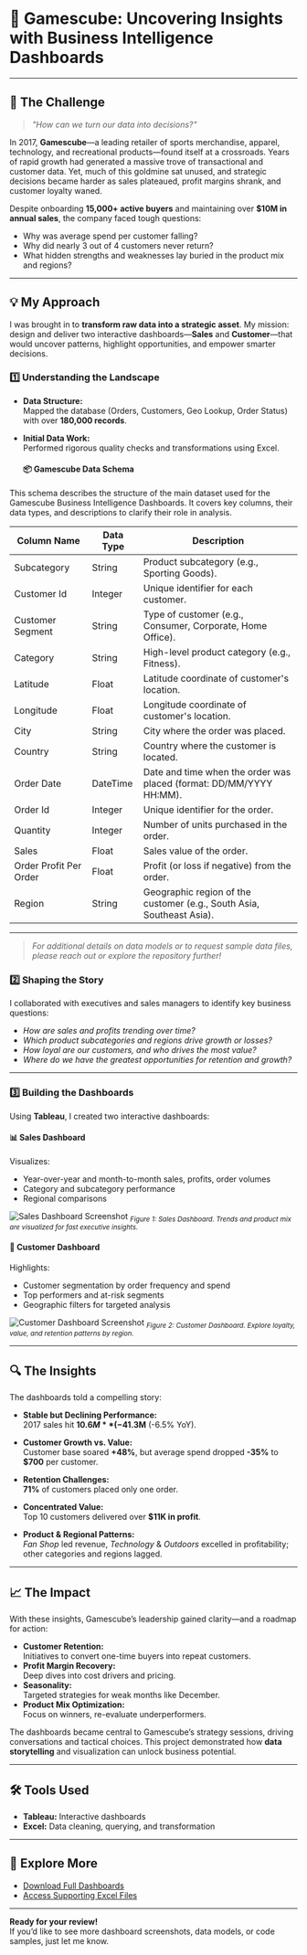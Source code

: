 # 🎲 Gamescube: Uncovering Insights with Business Intelligence Dashboards

---

## 🚩 The Challenge

> *"How can we turn our data into decisions?"*

In 2017, **Gamescube**—a leading retailer of sports merchandise, apparel, technology, and recreational products—found itself at a crossroads. Years of rapid growth had generated a massive trove of transactional and customer data. Yet, much of this goldmine sat unused, and strategic decisions became harder as sales plateaued, profit margins shrank, and customer loyalty waned.

Despite onboarding **15,000+ active buyers** and maintaining over **$10M in annual sales**, the company faced tough questions:
- Why was average spend per customer falling?
- Why did nearly 3 out of 4 customers never return?
- What hidden strengths and weaknesses lay buried in the product mix and regions?

---

## 💡 My Approach

I was brought in to **transform raw data into a strategic asset**. My mission: design and deliver two interactive dashboards—**Sales** and **Customer**—that would uncover patterns, highlight opportunities, and empower smarter decisions.


### 1️⃣ Understanding the Landscape

- **Data Structure:**  
  Mapped the database (Orders, Customers, Geo Lookup, Order Status) with over **180,000 records**.
- **Initial Data Work:**  
  Performed rigorous quality checks and transformations using Excel.

  #### 📦 Gamescube Data Schema

This schema describes the structure of the main dataset used for the Gamescube Business Intelligence Dashboards. It covers key columns, their data types, and descriptions to clarify their role in analysis.

| Column Name             | Data Type  | Description                                                                                  |
|------------------------ |-----------|----------------------------------------------------------------------------------------------|
| Subcategory             | String    | Product subcategory (e.g., Sporting Goods).                                                  |
| Customer Id             | Integer   | Unique identifier for each customer.                                                         |
| Customer Segment        | String    | Type of customer (e.g., Consumer, Corporate, Home Office).                                   |
| Category                | String    | High-level product category (e.g., Fitness).                                                 |
| Latitude                | Float     | Latitude coordinate of customer's location.                                                  |
| Longitude               | Float     | Longitude coordinate of customer's location.                                                 |
| City                    | String    | City where the order was placed.                                                             |
| Country                 | String    | Country where the customer is located.                                                       |
| Order Date              | DateTime  | Date and time when the order was placed (format: DD/MM/YYYY HH:MM).                          |
| Order Id                | Integer   | Unique identifier for the order.                                                             |
| Quantity                | Integer   | Number of units purchased in the order.                                                      |
| Sales                   | Float     | Sales value of the order.                                                                    |
| Order Profit Per Order  | Float     | Profit (or loss if negative) from the order.                                                 |
| Region                  | String    | Geographic region of the customer (e.g., South Asia, Southeast Asia).                        |

---

> *For additional details on data models or to request sample data files, please reach out or explore the repository further!*


  

### 2️⃣ Shaping the Story

I collaborated with executives and sales managers to identify key business questions:

- _How are sales and profits trending over time?_
- _Which product subcategories and regions drive growth or losses?_
- _How loyal are our customers, and who drives the most value?_
- _Where do we have the greatest opportunities for retention and growth?_

---

### 3️⃣ Building the Dashboards

Using **Tableau**, I created two interactive dashboards:

#### 📊 Sales Dashboard

Visualizes:
- Year-over-year and month-to-month sales, profits, order volumes
- Category and subcategory performance
- Regional comparisons

![Sales Dashboard Screenshot](Images/Sales.Dashboard.png)
<sub>*Figure 1: Sales Dashboard. Trends and product mix are visualized for fast executive insights.*</sub>

#### 👥 Customer Dashboard

Highlights:
- Customer segmentation by order frequency and spend
- Top performers and at-risk segments
- Geographic filters for targeted analysis

![Customer Dashboard Screenshot](Images/Customer.Dashboard_2.png)
<sub>*Figure 2: Customer Dashboard. Explore loyalty, value, and retention patterns by region.*</sub>

---

## 🔍 The Insights

The dashboards told a compelling story:

- **Stable but Declining Performance:**  
  2017 sales hit **$10.6M** (-4% YoY); profit fell to **$1.3M** (-6.5% YoY).

- **Customer Growth vs. Value:**  
  Customer base soared **+48%**, but average spend dropped **-35%** to **$700** per customer.

- **Retention Challenges:**  
  **71%** of customers placed only one order.

- **Concentrated Value:**  
  Top 10 customers delivered over **$11K in profit**.

- **Product & Regional Patterns:**  
  _Fan Shop_ led revenue, _Technology_ & _Outdoors_ excelled in profitability; other categories and regions lagged.

---

## 📈 The Impact

With these insights, Gamescube’s leadership gained clarity—and a roadmap for action:

- **Customer Retention:**  
  Initiatives to convert one-time buyers into repeat customers.
- **Profit Margin Recovery:**  
  Deep dives into cost drivers and pricing.
- **Seasonality:**  
  Targeted strategies for weak months like December.
- **Product Mix Optimization:**  
  Focus on winners, re-evaluate underperformers.

The dashboards became central to Gamescube’s strategy sessions, driving conversations and tactical choices. This project demonstrated how **data storytelling** and visualization can unlock business potential.

---

## 🛠️ Tools Used

- **Tableau:** Interactive dashboards
- **Excel:** Data cleaning, querying, and transformation

---

## 🔗 Explore More

- [Download Full Dashboards](https://public.tableau.com/app/profile/derek.sado8467/viz/GamescubeSalesDashboard/SalesDashboard)
- [Access Supporting Excel Files](#)

---

**Ready for your review!**  
If you’d like to see more dashboard screenshots, data models, or code samples, just let me know.
